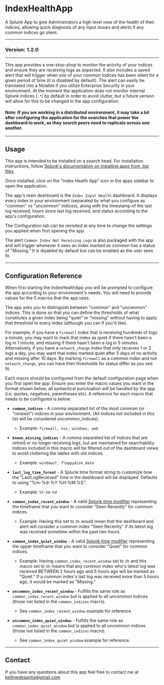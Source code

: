 # IndexHealthApp
A Splunk App to give Administrators a high level view of the health of their indices, allowing quick diagnosis of any input issues and alerts if any common indices go silent.

___

### Version: 1.2.0
___

This app provides a one-stop-shop to monitor the activity of your indices and ensure they are receiving logs as expected. It also includes a saved alert that will trigger when one of your common indices has been silent for a given period of time (it is disabled by default). The alert can easily be translated into a Notable if you utilize Enterprise Security in your environment. At the moment the application does not monitor internal Splunk indices (`_*`) by default in order to avoid clutter, but a future version will allow for this to be changed in the app configuration.

#### Note: If you are working in a distributed environment, it may take a bit after configuring the application for the searches that power the dashboard to work, as they search peers need to replicate across one another.
___
## Usage
This app is intended to be installed on a search head. For installation instructions, follow [Splunk's documentation on installing apps from .tgz files](https://docs.splunk.com/Documentation/AddOns/released/Overview/Distributedinstall).

Once installed, click on the "Index Health App" icon in the apps sidebar to open the application.

The app's main dashboard is the `Index Input Health` dashboard. It displays every index in your environment (separated by what you configure as "common" vs "uncommon" indices), along with the timestamp of the last log received, hours since last log received, and status according to the app's configuration.

The Configuration tab can be revisited at any time to change the settings you applied when first opening the app.

The alert `Common Index Not Receiving Logs` is also packaged with the app and will trigger whenever it sees an index marked as common has a status of "Missing." It is disabled by default but can be enabled as the user sees fit.
___
## Configuration Reference

When first starting the IndexHealthApp you will be prompted to configure the app according to your environment's needs. You will need to provide values for the 5 macros that the app uses.

The app asks you to distinguish between "common" and "uncommon" indices. This is done so that you can define the thresholds of what constitutes a given index being "quiet" or "missing" without having to apply that threshold to every index (although you can if you'd like).

For example, if you have a `firewall` index that is receiving hundreds of logs a minute, you may want to mark that index as quiet if there hasn't been a log in 1 minute, and missing if there hasn't been a log in 5 minutes. Alternatively, if you have a `network_change` index that only receives 1 or 2 logs a day, you may want that index marked quiet after 5 days of no activity and missing after 10 days. By marking `firewall` as a common index and not `network_change`, you can have their thresholds for status differ as you see fit.

 Each macro should be configured from the default configuration page when you first open the app. Ensure you enter the macro values you want in the format shown below, all syntactical punctuation will be handled by the app (i.e. quotes, negatives, parentheses etc). A reference for each macro that needs to be configured is below:

* <b>`common_indices`</b> - A comma separated list of the most common (or "noisiest") indices in your environment. (All indices not included in this list will be considered uncommon_indices).
    * Example: `firewall, nix, windows, web`

* <b>`known_missing_indices`</b> - A comma separated list of indices that are retired or no longer receiving logs, but are maintained for searchability. Indices included in this macro will be filtered out of the dashboard views to avoid cluttering the tables with old indices.
    * Example: `windows7, floppydisk_data`

* <b>`last_log_time_format`</b> - A Splunk time format string to customize how the "LastLogReceived" time in the dashboard will be displayed. Defaults to using "%m-%d-%Y %H:%M:%S".
    * Example: `%Y-%m-%d`

* <b>`common_index_recent_window`</b> - A valid [Splunk time modifier](https://docs.splunk.com/Documentation/Splunk/9.2.1/Search/Specifytimemodifiersinyoursearch) representing the timeframe that you want to consider "Seen Recently" for common indices.
    * Example: Having this set to `2h` would mean that the dashboard and alert will consider a common index "Seen Recently" if its latest log was received sometime within the past two hours.

* <b>`common_index_quiet_window`</b> - A valid [Splunk time modifier](https://docs.splunk.com/Documentation/Splunk/9.2.1/Search/Specifytimemodifiersinyoursearch) representing the upper timeframe that you want to consider "Quiet" for common indices.
    * Example: Having `common_index_recent_window` set to `2h` and this macro set to `5h` means that any common index who's latest log was received BETWEEN 2 hours ago and 5 hours ago will be marked as "Quiet." If a common index's last log was received more than 5 hours ago, it would be marked as "Missing."

* <b>`uncommon_index_recent_window`</b> - Fulfills the same role as `common_index_recent_window` but is applied to all uncommon indices (those not listed in the `common_indices` macro).
    * See `common_index_recent_window` example for reference.

* <b>`uncommon_index_quiet_window`</b> - Fulfills the same role as `common_index_quiet_window` but is applied to all uncommon indices (those not listed in the `common_indices` macro).
    * See `common_index_quiet_window` example for reference.
___
## Contact
If you have any questions about this app feel free to contact me at [keithwdesantis@gmail.com](mailto:keithwdesantis@gmail.com)